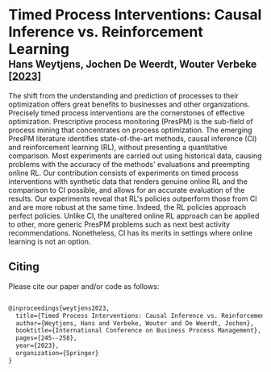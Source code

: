 # Timed Process Interventions: Causal Inference vs. Reinforcement Learning </br><sub><sub>Hans Weytjens, Jochen De Weerdt, Wouter Verbeke [[2023]](https://doi.org/10.1007/978-3-031-50974-2_19)</sub></sub>
The shift from the understanding and prediction of processes to their optimization offers great benefits to businesses and other organizations. Precisely timed process interventions are the cornerstones of effective optimization. Prescriptive process monitoring (PresPM) is the sub-field of process mining that concentrates on process optimization. The emerging PresPM literature identifies state-of-the-art methods, causal inference (CI) and reinforcement learning (RL), without presenting a quantitative comparison. Most experiments are carried out using historical data, causing problems with the accuracy of the methods' evaluations and preempting online RL. Our contribution consists of experiments on timed process interventions with synthetic data that renders genuine online RL and the comparison to CI possible, and allows for an accurate evaluation of the results. Our experiments reveal that RL's policies outperform those from CI and are more robust at the same time. Indeed, the RL policies approach perfect policies. Unlike CI, the unaltered online RL approach can be applied to other, more generic PresPM problems such as next best activity recommendations. Nonetheless, CI has its merits in settings where online learning is not an option.

## Citing
Please cite our paper and/or code as follows:

```tex

@inproceedings{weytjens2023,
  title={Timed Process Interventions: Causal Inference vs. Reinforcement Learning},
  author={Weytjens, Hans and Verbeke, Wouter and De Weerdt, Jochen},
  booktitle={International Conference on Business Process Management},
  pages={245--258},
  year={2023},
  organization={Springer}
}


```